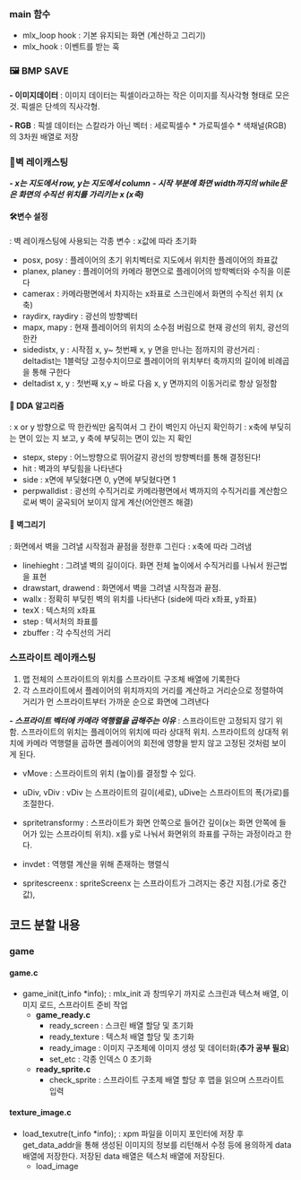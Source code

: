 ### main 함수
- mlx_loop hook : 기본 유지되는 화면 (계산하고 그리기)
- mlx_hook : 이벤트를 받는 훅


### 🖼 BMP SAVE
__- 이미지데이터__
: 이미지 데이터는 픽셀이라고하는 작은 이미지를 직사각형 형태로 모은것. 픽셀은 단섹의 직사각형.

__- RGB__
: 픽셀 데이터는 스칼라가 아닌 벡터
: 세로픽셀수 * 가로픽셀수 * 색채널(RGB)의 3차원 배열로 저장




### 🧱벽 레이캐스팅
___- x는 지도에서 row, y는 지도에서 column___
___- 시작 부분에 화면 width까지의 while문은 화면의 수직선 위치를 가리키는 x (x축)___

#### 🛠변수 설정
: 벽 레이캐스팅에 사용되는 각종 변수
: x값에 따라 초기화
- posx, posy 
: 플레이어의 초기 위치벡터로 지도에서 위치한 플레이어의 좌표값
- planex, planey
: 플레이어의 카메라 평면으로 플레이어의 방햑벡터와 수직을 이룬다
- camerax
: 카메라평면에서 차지하는 x좌표로 스크린에서 화면의 수직선 위치 (x축)
- raydirx, raydiry
: 광선의 방향벡터
- mapx, mapy
: 현재 플레이어의 위치의 소수점 버림으로 현재 광선의 위치, 광선의 한칸
- sidedistx, y
: 시작점 x, y~ 첫번째 x, y 면을 만나는 점까지의 광선거리
: deltadist는 1블럭당 고정수치이므로 플레이어의 위치부터 축까지의 길이에 비례곱을 통해 구한다
- deltadist x, y
: 첫번째 x,y ~ 바로 다음 x, y 면까지의 이동거리로 항상 일정함

#### 🧮 DDA 알고리즘
: x or y 방향으로 딱 한칸씩만 움직여서 그 칸이 벽인지 아닌지 확인하기
: x축에 부딪히는 면이 있는 지 보고, y 축에 부딪히는 면이 있는 지 확인
- stepx, stepy
: 어느방향으로 뛰어갈지 광선의 방향벡터를 통해 결정된다!
- hit
: 벽과의 부딪힘을 나타낸다
- side
: x면에 부딪혔다면 0, y면에 부딪혔다면 1
- perpwalldist
: 광선의 수직거리로 카메라평면에서 벽까지의 수직거리를 계산함으로써 벽이 굴곡되어 보이지 않게 계산(어안렌즈 해결)

#### 🎨 벽그리기
: 화면에서 벽을 그려낼 시작점과 끝점을 정한후 그린다
: x축에 따라 그려냄
- linehieght
: 그려낼 벽의 길이이다. 화면 전체 높이에서 수직거리를 나눠서 원근법을 표현
- drawstart, drawend
: 화면에서 벽을 그려낼 시작점과 끝점.
- wallx
: 정확히 부딪힌 벽의 위치를 나타낸다 (side에 따라 x좌표, y좌표)
- texX
: 텍스처의 x좌표
- step
: 텍서처의 좌표를
- zbuffer
: 각 수직선의 거리

### 스프라이트 레이캐스팅
1. 맵 전체의 스프라이트의 위치를 스프라이트 구조체 배열에 기록한다
2. 각 스프라이트에서 플레이어의 위치까지의 거리를 계산하고 거리순으로 정렬하여 거리가 먼 스프라이트부터 가까운 순으로 화면에 그려낸다

___- 스프라이트 벡터에 카메라 역행렬을 곱해주는 이유___
: 스프라이트만 고정되지 않기 위함. 스프라이트의 위치는 플레이어의 위치에 따라 상대적 위치. 스프라이트의 상대적 위치에 카메라 역행렬을 곱하면 플레이어의 회전에 영향을 받지 않고 고정된 것처럼 보이게 된다.

- vMove
: 스프라이트의 위치 (높이)를 결정할 수 있다.
- uDiv, vDiv
: vDiv 는 스프라이트의 길이(세로), uDive는 스프라이트의 폭(가로)를 조절한다.

- spritetransformy
: 스프라이트가 화면 안쪽으로 들어간 깊이(x는 화면 안쪽에 들어가 있는 스프라이틔 위치). x를 y로 나눠서 화면위의 좌표를 구하는 과정이라고 한다.

- invdet
: 역행렬 계산을 위해 존재하는 행렬식
- spritescreenx
: spriteScreenx 는 스프라이트가 그려지는 중간 지점.(가로 중간 값), 

## 코드 분할 내용
  ### game
  #### game.c
  - game_init(t_info *info);
  : mlx_init 과 창띄우기 까지로 스크린과 텍스쳐 배열, 이미지 로드, 스프라이트 준비 작업
    - __game_ready.c__
		- ready_screen
		: 스크린 배열 할당 및 초기화
		- ready_texture
		: 텍스처 배열 할당 및 초기화
		- ready_image
		: 이미지 구조체에 이미지 생성 및 데이터화(__추가 공부 필요__)
		- set_etc
		: 각종 인덱스 0 초기화
    - __ready_sprite.c__
      - check_sprite
		: 스프라이트 구초제 배열 할당 후 맵을 읽으며 스프라이트 입력

  #### texture_image.c
  - load_texutre(t_info *info);
	: xpm 파일을 이미지 포인터에 저장 후 get_data_addr을 통해 생성된 이미지의 정보를 리턴해서 수정 등에 용의하게 data 배열에 저장한다. 저장된 data 배열은 텍스처 배열에 저장된다.
	- load_image